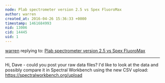 ```yaml
---
node: Plab spectrometer version 2.5 vs Spex FluoroMax
author: warren
created_at: 2016-04-26 15:36:33 +0000
timestamp: 1461684993
nid: 13006
cid: 14445
uid: 1
---
```




[warren](../profile/warren) replying to: [Plab spectrometer version 2.5 vs Spex FluoroMax](../notes/dhaffnersr/04-20-2016/plab-spectrometer-version-2-5-vs-spex-fluoromax)

----
Hi, Dave - could you post your raw data files? I'd like to look at the data and possibly compare it in Spectral Workbench using the new CSV upload: https://spectralworkbench.org/upload